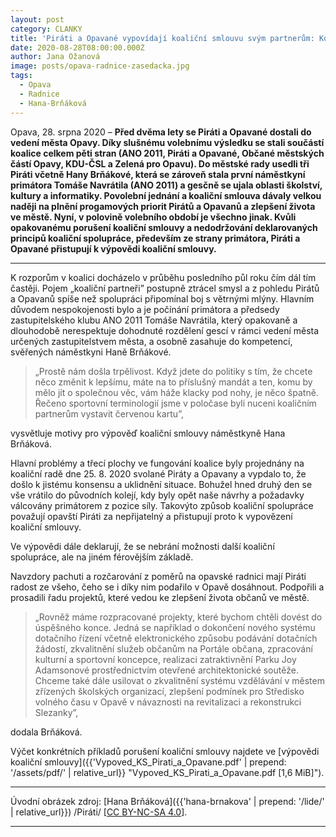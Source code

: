 ```yaml
---
layout: post
category: CLANKY
title: 'Piráti a Opavané vypovídají koaliční smlouvu svým partnerům: Koalice má spolupracovat, ne si házet klacky pod nohy'
date: 2020-08-28T08:00:00.000Z
author: Jana Ožanová
image: posts/opava-radnice-zasedacka.jpg
tags:
  - Opava
  - Radnice
  - Hana-Brňáková
---
```


Opava, 28. srpna 2020 – **Před dvěma lety se Piráti a Opavané dostali do vedení města Opavy. Díky slušnému volebnímu výsledku se stali součástí koalice celkem pěti stran (ANO 2011, Piráti a Opavané, Občané městských částí Opavy, KDU-ČSL a Zelená pro Opavu). Do městské rady usedli tři Piráti včetně Hany Brňákové, která se zároveň stala první náměstkyní primátora Tomáše Navrátila (ANO 2011) a gesčně se ujala oblasti školství, kultury a informatiky. Povolební jednání a koaliční smlouva dávaly velkou naději na plnění progamových priorit Pirátů a Opavanů a zlepšení života ve městě. Nyní, v polovině volebního období je všechno jinak. Kvůli opakovanému porušení koaliční smlouvy a nedodržování deklarovaných principů koaliční spolupráce, především ze strany primátora, Piráti a Opavané přistupují k výpovědi koaliční smlouvy.**

<hr />

K rozporům v koalici docházelo v průběhu posledního půl roku čím dál tím častěji. Pojem „koaliční partneři” postupně ztrácel smysl a z pohledu Pirátů a Opavanů spíše než spolupráci připomínal boj s větrnými mlýny. Hlavním důvodem nespokojenosti bylo a je počínání primátora a předsedy zastupitelského klubu ANO 2011 Tomáše Navrátila, který opakovaně a dlouhodobě nerespektuje dohodnuté rozdělení gescí v rámci vedení města určených zastupitelstvem města, a osobně zasahuje do kompetencí, svěřených náměstkyni Haně Brňákové.

> „Prostě nám došla trpělivost. Když jdete do politiky s tím, že chcete něco změnit k lepšímu, máte na to příslušný mandát a ten, komu by mělo jít o společnou věc, vám háže klacky pod nohy, je něco špatně. Řečeno sportovní terminologií jsme v poločase byli nuceni koaličním partnerům vystavit červenou kartu”,

vysvětluje motivy pro výpověď koaliční smlouvy náměstkyně Hana Brňáková.

Hlavní problémy a třecí plochy ve fungování koalice byly projednány na koaliční radě dne 25. 8. 2020 svolané Piráty a Opavany a vypdalo to, že došlo k jistému konsensu a uklidnění situace. Bohužel hned druhý den se vše vrátilo do původních kolejí, kdy byly opět naše návrhy a požadavky válcovány primátorem z pozice síly. Takovýto způsob koaliční spolupráce považují opavští Piráti za nepřijatelný a přistupují proto k vypovězení koaliční smlouvy.

Ve výpovědi dále deklarují, že se nebrání možnosti další koaliční spolupráce, ale na jiném férovějším základě.

Navzdory pachuti a rozčarování z poměrů na opavské radnici mají Piráti radost ze všeho, čeho se i díky nim podařilo v Opavě dosáhnout. Podpořili a prosadili řadu projektů, které vedou ke zlepšení života občanů ve městě.

> „Rovněž máme rozpracované projekty, které bychom chtěli dovést do úspěšného konce. Jedná se například o dokončení nového systému dotačního řízení včetně elektronického způsobu podávání dotačních žádostí, zkvalitnění služeb občanům na Portále občana, zpracování kulturní a sportovní koncepce, realizaci zatraktivnění Parku Joy Adamsonové prostřednictvím otevřené architektonické soutěže. Chceme také dále usilovat o zkvalitnění systému vzdělávání v městem zřízených školských organizací, zlepšení podmínek pro Středisko volného času v Opavě v návaznosti na revitalizaci a rekonstrukci Slezanky”,

dodala Brňáková.

Výčet konkrétních příkladů porušení koaliční smlouvy najdete ve [výpovědi koaliční smlouvy]({{'Vypoved_KS_Pirati_a_Opavane.pdf' | prepend: '/assets/pdf/' | relative_url}} "Vypoved_KS_Pirati_a_Opavane.pdf [1,6 MiB]").

---

Úvodní obrázek zdroj: [Hana Brňáková]({{'hana-brnakova' | prepend: '/lide/' | relative_url}}) /Piráti/ \[[CC BY-NC-SA 4.0](https://creativecommons.org/licenses/by-nc-sa/4.0/deed.cs)\].

- - -
